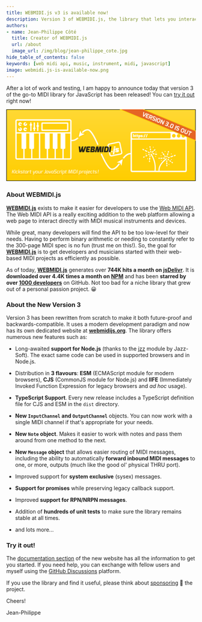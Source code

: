```yaml
---
title: WEBMIDI.js v3 is available now!
description: Version 3 of WEBMIDI.js, the library that lets you interact with your MIDI instruments and devices, is now available. It features Node.js and TypeScript support, various new objects (Message, Note, etc.) and a completely rewritten engine.
authors:
- name: Jean-Philippe Côté
  title: Creator of WEBMIDI.js
  url: /about
  image_url: /img/blog/jean-philippe_cote.jpg
hide_table_of_contents: false
keywords: [web midi api, music, instrument, midi, javascript]
image: webmidi.js-is-available-now.png
---
```


After a lot of work and testing, I am happy to announce today that version 3 of the go-to MIDI
library for JavaScript has been released! You can [try it out](https://webmidijs.org/docs) right 
now!

<!--truncate-->

![](webmidi.js-is-available-now.png)

### About WEBMIDI.js

[**WEBMIDI.js**](https://webmidijs.org) exists to make it easier for developers to use the
[Web MIDI API](https://webaudio.github.io/web-midi-api/). The Web MIDI API is a really exciting
addition to the web platform allowing a web page to interact directly with MIDI musical instruments
and devices.

While great, many developers will find the API to be too low-level for their needs. Having to
perform binary arithmetic or needing to constantly refer to the 300-page MIDI spec is no fun (trust
me on this!). So, the goal for [**WEBMIDI.js**](https://webmidijs.org) is to get developers and 
musicians started with their web-based MIDI projects as efficiently as possible.

As of today, [**WEBMIDI.js**](https://webmidijs.org) generates over **744K hits a month on
[jsDelivr](https://www.jsdelivr.com/package/npm/webmidi)**. It is **downloaded over 4.4K times a
month on [NPM](https://www.npmjs.com/package/webmidi)** and has been **starred by over
[1000 developers](https://github.com/djipco/webmidi/stargazers)** on GitHub. Not too bad for a niche
library that grew out of a personal passion project. 😀

### About the New Version 3

Version 3 has been rewritten from scratch to make it both future-proof and backwards-compatible. It 
uses a modern development paradigm and now has its own dedicated website at 
[**webmidijs.org**](https://webmidijs.org). The library offers numerous new features such as:

* Long-awaited **support for Node.js** (thanks to the [jzz](https://www.npmjs.com/package/jzz)
  module by Jazz-Soft). The exact same code can be used in supported browsers and in Node.js.

* Distribution in **3 flavours**: **ESM** (ECMAScript module for modern browsers), **CJS** (CommonJS
  module for Node.js) and **IIFE** (Immediately Invoked Function Expression for legacy browsers and
  _ad hoc_ usage).

* **TypeScript Support**. Every new release includes a TypeScript definition file for CJS and ESM in
the `dist` directory.

* **New `InputChannel` and `OutputChannel`** objects. You can now work with a single MIDI channel if 
that's appropriate for your needs.

* **New `Note` object**. Makes it easier to work with notes and pass them around from one method to 
the next.

* **New `Message` object** that allows easier routing of MIDI messages, including the ability to 
automatically **forward inbound MIDI messages** to one, or more, outputs (much like the good ol' 
physical THRU port).

* Improved support for **system exclusive** (sysex) messages.

* **Support for promises** while preserving legacy callback support.

* Improved **support for RPN/NRPN messages**.

* Addition of **hundreds of unit tests** to make sure the library remains stable at all times.

* and lots more...

### Try it out!

The [documentation section](https://webmidijs.org/docs) of the new website has all the information 
to get you started. If you need help, you can exchange with fellow users and myself using the 
[GitHub Discussions](https://github.com/djipco/webmidi/discussions) platform.

If you use the library and find it useful, please think about 
[sponsoring](https://github.com/sponsors/djipco) 💜 the project.

Cheers!

Jean-Philippe




